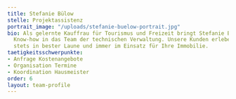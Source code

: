 ```yaml
---
title: Stefanie Bülow
stelle: Projektassistenz
portrait_image: "/uploads/stefanie-buelow-portrait.jpg"
bio: Als gelernte Kauffrau für Tourismus und Freizeit bringt Stefanie Bülow jede Menge
  Know-how in das Team der technischen Verwaltung. Unsere Kunden erleben sie dabei
  stets in bester Laune und immer im Einsatz für Ihre Immobilie.
taetigkeitsschwerpunkte:
- Anfrage Kostenangebote
- Organisation Termine
- Koordination Hausmeister
order: 6
layout: team-profile
---
```


